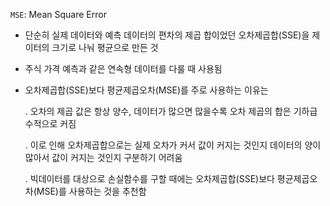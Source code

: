 `MSE`: Mean Square Error
 - 단순히 실제 데이터와 예측 데이터의 편차의 제곱 합이었던 오차제곱합(SSE)을 제이터의 크기로 나눠 평균으로 만든 것
 - 주식 가격 예측과 같은 연속형 데이터를 다룰 때 사용됨
 - 오차제곱합(SSE)보다 평균제곱오차(MSE)를 주로 사용하는 이유는
 
    . 오차의 제곱 값은 항상 양수, 데이터가 많으면 많을수록 오차 제곱의 합은 기하급수적으로 커짐
    
    . 이로 인해 오차제곱합으로는 실제 오차가 커서 값이 커지는 것인지 데이터의 양이 많아서 값이 커지는 것인지 구분하기 어려움
    
    . 빅데이터를 대상으로 손실함수를 구할 때에는 오차제곱합(SSE)보다 평균제곱오차(MSE)를 사용하는 것을 추천함
